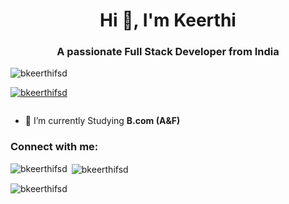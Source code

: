 <h1 align="center">Hi 👋, I'm Keerthi</h1>
<h3 align="center">A passionate Full Stack Developer from India</h3>

<p align="left"> <img src="https://komarev.com/ghpvc/?username=bkeerthifsd&label=Profile%20views&color=0e75b6&style=flat" alt="bkeerthifsd" /> </p>

<p align="left"> <a href="https://github.com/ryo-ma/github-profile-trophy"><img src="https://github-profile-trophy.vercel.app/?username=bkeerthifsd" alt="bkeerthifsd" /></a> </p>

<p align="left"> <a href="https://twitter.com/" target="blank"><img src="https://img.shields.io/twitter/follow/?logo=twitter&style=for-the-badge" alt="" /></a> </p>

- 🌱 I’m currently Studying **B.com (A&F)**

<h3 align="left">Connect with me:</h3>
<p align="left">
</p>

<p><img align="left" src="https://github-readme-stats.vercel.app/api/top-langs?username=bkeerthifsd&show_icons=true&locale=en&layout=compact" alt="bkeerthifsd" /></p>

<p>&nbsp;<img align="center" src="https://github-readme-stats.vercel.app/api?username=bkeerthifsd&show_icons=true&locale=en" alt="bkeerthifsd" /></p>

<p><img align="center" src="https://github-readme-streak-stats.herokuapp.com/?user=bkeerthifsd&" alt="bkeerthifsd" /></p>
